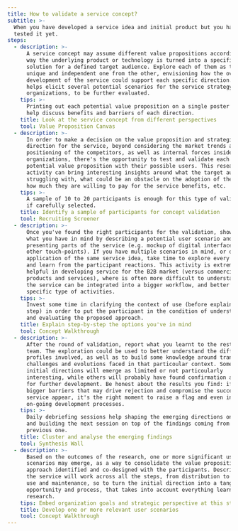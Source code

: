 ```yaml
---
title: How to validate a service concept?
subtitle: >-
  When you have developed a service idea and initial product but you haven't
  tested it yet.
steps:
  - description: >-
      A service concept may assume different value propositions according to the
      way the underlying product or technology is turned into a specific service
      solution for a defined target audience. Explore each of them as they were
      unique and independent one from the other, envisioning how the overall
      development of the service could support each specific direction. This
      helps elicit several potential scenarios for the service strategy and the
      organizations, to be further evaluated.
    tips: >-
      Printing out each potential value proposition on a single poster could
      help discuss benefits and barriers of each direction.
    title: Look at the service concept from different perspectives
    tool: Value Proposition Canvas
  - description: >-
      In order to make a decision on the value proposition and strategic
      direction for the service, beyond considering the market trends and
      positioning of the competitors, as well as internal forces inside the
      organizations, there's the opportunity to test and validate each of the
      potential value proposition with their possible users. This research
      activity can bring interesting insights around what the target audience is
      struggling with, what could be an obstacle on the adoption of the service,
      how much they are willing to pay for the service benefits, etc.
    tips: >-
      A sample of 10 to 20 participants is enough for this type of validation -
      if carefully selected.
    title: Identify a sample of participants for concept validation
    tool: Recruiting Screener
  - description: >-
      Once you've found the right participants for the validation, show them
      what you have in mind by describing a potential user scenario and
      presenting parts of the service (e.g. mockup of digital interfaces or
      other touch-points). If you have multiple scenarios in mind, or different
      application of the same service idea, take time to explore every direction
      and learn from the participant reactions. This activity is extremely
      helpful in developing service for the B2B market (versus commercial
      products and services), where is often more difficult to understand how
      the service can be integrated into a bigger workflow, and better support
      specific type of activities.
    tips: >-
      Invest some time in clarifying the context of use (before explaining each
      step) in order to put the participant in the condition of understanding
      and evaluating the proposed approach.
    title: Explain step-by-step the options you've in mind
    tool: Concept Walkthrough
  - description: >-
      After the round of validation, report what you learnt to the rest of the
      team. The exploration could be used to better understand the different
      profiles involved, as well as to build some knowledge around transversal
      challenges and evolutions faced in that particoular context. Some of the
      initial directions will emerge as limited or not particoularly
      interesting, while others will probably have found confirmation and need
      for further development. Be honest about the results you find: if some
      bigger barriers that may drive rejection and compromise the success of the
      service appear, it's the right moment to raise a flag and even interrupt
      on-going development processes.
    tips: >-
      Daily debriefing sessions help shaping the emerging directions on the go,
      and building the next session on top of the findings coming from the
      previous one.
    title: Cluster and analyse the emerging findings
    tool: Synthesis Wall
  - description: >-
      Based on the outcomes of the research, one or more significant user
      scenarios may emerge, as a way to consolidate the value proposition and
      approach identified and co-designed with the participants. Describe how
      the service will work across all the steps, from distribution to regular
      use and maintenance, so to turn the initial direction into a tangible
      opportunity and process, that takes into account everything learnt in the
      research.
    tips: Embed organization goals and strategic perspective at this stage.
    title: Develop one or more relevant user scenarios
    tool: Concept Walkthrough
---
```


